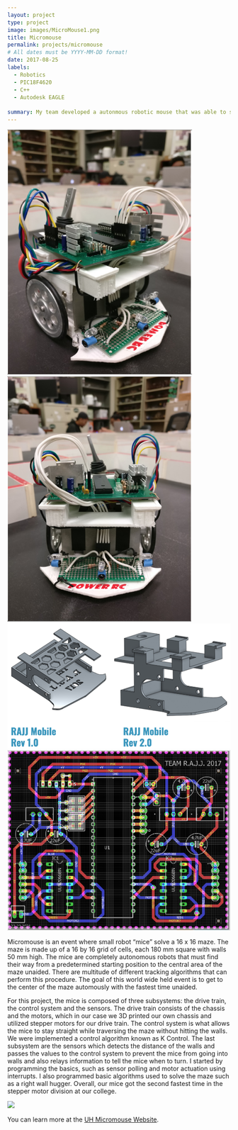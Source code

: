 ```yaml
---
layout: project
type: project
image: images/MicroMouse1.png
title: Micromouse
permalink: projects/micromouse
# All dates must be YYYY-MM-DD format!
date: 2017-08-25
labels:
  - Robotics
  - PIC18F4620
  - C++
  - Autodesk EAGLE
  
summary: My team developed a autonmous robotic mouse that was able to successfully traverse through a maze. 
---
```


<div class="ui small rounded images">
  <img class="ui image" src="../images/MicroMouse1.png">
  <img class="ui image" src="../images/MicroMouse2.png">
  <img class="ui image" src="../images/MicroMouse3D.png">
  <img class="ui image" src="../images/MicroMouseSchmematic.png">
</div>

Micromouse is an event where small robot “mice” solve a 16 x 16 maze. The maze is made up of a 16 by 16 grid of cells, each 180 mm square with walls 50 mm high.  The mice are completely autonomous robots that must find their way from a predetermined starting position to the central area of the maze unaided. There are multitude of different tracking algorithms that can perform this procedure. The goal of this world wide held event is to get to the center of the maze automously with the fastest time unaided. 

For this project, the mice is composed of three subsystems: the drive train, the control system and the sensors. The drive train consists of the chassis and the motors, which in our case we 3D printed our own chassis and utilized stepper motors for our drive train. The control system is what allows the mice to stay straight while traversing the maze without hitting the walls. We were implemented a control algorithm known as K Control. The last subsystem are the sensors which detects the distance of the walls and passes the values to the control system to prevent the mice from going into walls and also relays information to tell the mice when to turn. I started by programming the basics, such as sensor polling and motor actuation using interrupts. I also programmed basic algorithms used to solve the maze such as a right wall hugger. Overall, our mice got the second fastest time in the stepper motor division at our college. 

[![](http://img.youtube.com/vi/fQob9k9V1VQ/0.jpg)](http://www.youtube.com/watch?v=fQob9k9V1VQ "Micromouse Test Run")

You can learn more at the [UH Micromouse Website](http://www-ee.eng.hawaii.edu/~mmouse/about.html).



